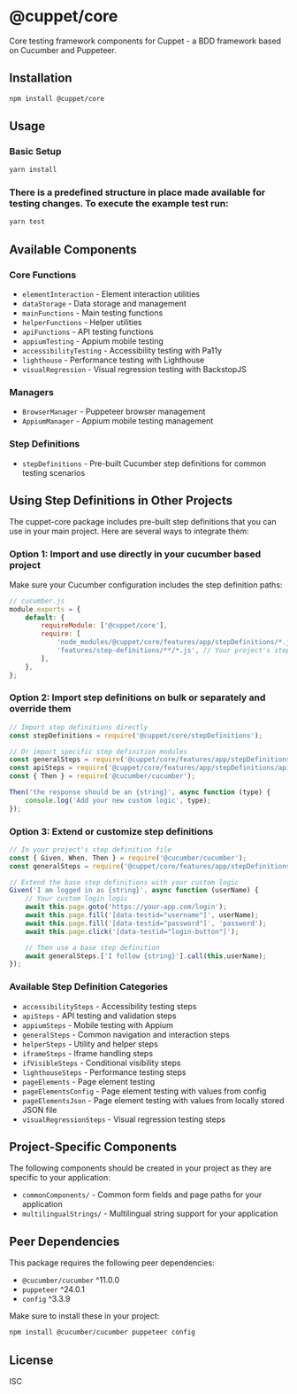 # @cuppet/core

Core testing framework components for Cuppet - a BDD framework based on Cucumber and Puppeteer.

## Installation

```bash
npm install @cuppet/core
```

## Usage

### Basic Setup

```bash
yarn install
```

### There is a predefined structure in place made available for testing changes. To execute the example test run:

```bash
yarn test
```

## Available Components

### Core Functions

- `elementInteraction` - Element interaction utilities
- `dataStorage` - Data storage and management
- `mainFunctions` - Main testing functions
- `helperFunctions` - Helper utilities
- `apiFunctions` - API testing functions
- `appiumTesting` - Appium mobile testing
- `accessibilityTesting` - Accessibility testing with Pa11y
- `lighthouse` - Performance testing with Lighthouse
- `visualRegression` - Visual regression testing with BackstopJS

### Managers

- `BrowserManager` - Puppeteer browser management
- `AppiumManager` - Appium mobile testing management

### Step Definitions

- `stepDefinitions` - Pre-built Cucumber step definitions for common testing scenarios

## Using Step Definitions in Other Projects

The cuppet-core package includes pre-built step definitions that you can use in your main project. Here are several ways to integrate them:

### Option 1: Import and use directly in your cucumber based project

Make sure your Cucumber configuration includes the step definition paths:

```javascript
// cucumber.js
module.exports = {
    default: {
        requireModule: ['@cuppet/core'],
        require: [
            'node_modules/@cuppet/core/features/app/stepDefinitions/*.js',
            'features/step-definitions/**/*.js', // Your project's step definitions
        ],
    },
};
```

### Option 2: Import step definitions on bulk or separately and override them

```javascript
// Import step definitions directly
const stepDefinitions = require('@cuppet/core/stepDefinitions');

// Or import specific step definition modules
const generalSteps = require('@cuppet/core/features/app/stepDefinitions/generalSteps');
const apiSteps = require('@cuppet/core/features/app/stepDefinitions/apiSteps');
const { Then } = require('@cucumber/cucumber');

Then('the response should be an {string}', async function (type) {
    console.log('Add your new custom logic', type);
});
```

### Option 3: Extend or customize step definitions

```javascript
// In your project's step definition file
const { Given, When, Then } = require('@cucumber/cucumber');
const generalSteps = require('@cuppet/core/features/app/stepDefinitions/generalSteps');

// Extend the base step definitions with your custom logic
Given('I am logged in as {string}', async function (userName) {
    // Your custom login logic
    await this.page.goto('https://your-app.com/login');
    await this.page.fill('[data-testid="username"]', userName);
    await this.page.fill('[data-testid="password"]', 'password');
    await this.page.click('[data-testid="login-button"]');

    // Then use a base step definition
    await generalSteps.['I follow {string}'].call(this,userName);
});
```

### Available Step Definition Categories

- `accessibilitySteps` - Accessibility testing steps
- `apiSteps` - API testing and validation steps
- `appiumSteps` - Mobile testing with Appium
- `generalSteps` - Common navigation and interaction steps
- `helperSteps` - Utility and helper steps
- `iframeSteps` - Iframe handling steps
- `ifVisibleSteps` - Conditional visibility steps
- `lighthouseSteps` - Performance testing steps
- `pageElements` - Page element testing
- `pageElementsConfig` - Page element testing with values from config
- `pageElementsJson` - Page element testing with values from locally stored JSON file
- `visualRegressionSteps` - Visual regression testing steps

## Project-Specific Components

The following components should be created in your project as they are specific to your application:

- `commonComponents/` - Common form fields and page paths for your application
- `multilingualStrings/` - Multilingual string support for your application

## Peer Dependencies

This package requires the following peer dependencies:

- `@cucumber/cucumber` ^11.0.0
- `puppeteer` ^24.0.1
- `config` ^3.3.9

Make sure to install these in your project:

```bash
npm install @cucumber/cucumber puppeteer config
```

## License

ISC
